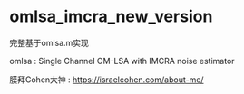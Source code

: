 # omlsa_imcra_new_version
完整基于omlsa.m实现

omlsa : Single Channel OM-LSA with IMCRA noise estimator


膜拜Cohen大神  : https://israelcohen.com/about-me/
